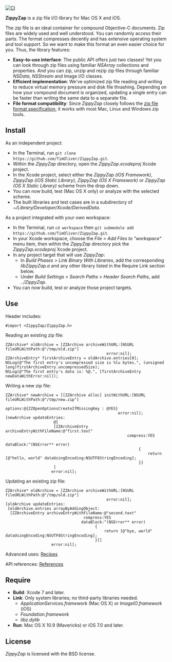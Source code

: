 [![CI](https://github.com/TimOliver/ZippyZap/workflows/CI/badge.svg)](https://github.com/TimOliver/ZippyZap/actions?query=workflow%3ACI)

**ZippyZap** is a zip file I/O library for Mac OS X and iOS.

The zip file is an ideal container for compound Objective-C documents. Zip files are widely used and well understood. You can randomly access their parts. The format compresses decently and has extensive operating system and tool support. So we want to make this format an even easier choice for you. Thus, the library features:

* **Easy-to-use interface**: The public API offers just two classes! Yet you can look through zip files using familiar *NSArray* collections and properties. And you can zip, unzip and rezip zip files through familiar *NSData*, *NSStream* and Image I/O classes.
* **Efficient implementation**: We've optimized zip file reading and writing to reduce virtual memory pressure and disk file thrashing. Depending on how your compound document is organized, updating a single entry can be faster than writing the same data to a separate file.
* **File format compatibility**: Since *ZippyZap* closely follows the [zip file format specification](http://www.pkware.com/documents/casestudies/APPNOTE.TXT), it works with most Mac, Linux and Windows zip tools.

Install
-------

As an independent project:

* In the Terminal, run `git clone https://github.com/TimOliver/ZippyZap.git`.
* Within the *ZippyZap* directory, open the *ZippyZap.xcodeproj* Xcode project.
* In the Xcode project, select either the *ZippyZap (iOS Framework)*, *ZippyZap (iOS Static Library)*, *ZippyZap (OS X Framework)* or *ZippyZap (OS X Static Library)*  scheme from the drop down.
* You can now build, test (Mac OS X only) or analyze with the selected scheme.
* The built libraries and test cases are in a subdirectory of *~/Library/Developer/Xcode/DerivedData*.

As a project integrated with your own workspace:

* In the Terminal, run `cd workspace` then `git submodule add https://github.com/TimOliver/ZippyZap.git`.
* In your Xcode workspace, choose the *File > Add Files to "workspace"* menu item, then within the *ZippyZap* directory pick the *ZippyZap.xcodeproj* Xcode project.
* In any project target that will use *ZippyZap*:
  * In *Build Phases > Link Binary With Libraries*, add the corresponding *libZippyZap.a* and any other library listed in the Require Link section below.
  * Under *Build Settings > Search Paths > Header Search Paths*, add *../ZippyZap*.
* You can now build, test or analyze those project targets.

Use
---

Header includes:

	#import <ZippyZap/ZippyZap.h>
	
Reading an existing zip file:

	ZZArchive* oldArchive = [ZZArchive archiveWithURL:[NSURL fileURLWithPath:@"/tmp/old.zip"]
	                                            error:nil];
	ZZArchiveEntry* firstArchiveEntry = oldArchive.entries[0];
	NSLog(@"The first entry's uncompressed size is %lu bytes.", (unsigned long)firstArchiveEntry.uncompressedSize);
	NSLog(@"The first entry's data is: %@.", [firstArchiveEntry newDataWithError:nil]);
	
Writing a new zip file:

	ZZArchive* newArchive = [[ZZArchive alloc] initWithURL:[NSURL fileURLWithPath:@"/tmp/new.zip"]
	                                               options:@{ZZOpenOptionsCreateIfMissingKey : @YES}
	                                                 error:nil];
	[newArchive updateEntries:
						 @[
						 [ZZArchiveEntry archiveEntryWithFileName:@"first.text"
														 compress:YES
														dataBlock:^(NSError** error)
															  {
																  return [@"hello, world" dataUsingEncoding:NSUTF8StringEncoding];
															  }]
						 ]
					    error:nil];

Updating an existing zip file:

	ZZArchive* oldArchive = [ZZArchive archiveWithURL:[NSURL fileURLWithPath:@"/tmp/old.zip"]
	                                            error:nil];
	[oldArchive updateEntries:
	 [oldArchive.entries arrayByAddingObject:
	  [ZZArchiveEntry archiveEntryWithFileName:@"second.text"
									  compress:YES
									 dataBlock:^(NSError** error)
										   {
											   return [@"bye, world" dataUsingEncoding:NSUTF8StringEncoding];
										   }]]
						error:nil];

Advanced uses: [Recipes](https://github.com/TimOliver/ZippyZap/wiki/Recipes)

API references: [References](http://pixelglow.github.io/TimOliver/api/index.html)

Require
-------

* **Build**: Xcode 7 and later.
* **Link**: Only system libraries; no third-party libraries needed.
  * *ApplicationServices.framework* (Mac OS X) or *ImageIO.framework* (iOS)
  * *Foundation.framework*
  * *libz.dylib*
* **Run**: Mac OS X 10.9 (Mavericks) or iOS 7.0 and later.

License
-------

*ZippyZap* is licensed with the BSD license.

